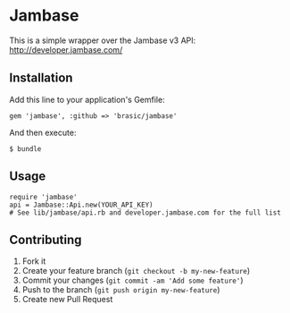 # Jambase

This is a simple wrapper over the Jambase v3 API: http://developer.jambase.com/

## Installation

Add this line to your application's Gemfile:

    gem 'jambase', :github => 'brasic/jambase'

And then execute:

    $ bundle

## Usage

    require 'jambase'
    api = Jambase::Api.new(YOUR_API_KEY)
    # See lib/jambase/api.rb and developer.jambase.com for the full list


## Contributing

1. Fork it
2. Create your feature branch (`git checkout -b my-new-feature`)
3. Commit your changes (`git commit -am 'Add some feature'`)
4. Push to the branch (`git push origin my-new-feature`)
5. Create new Pull Request

